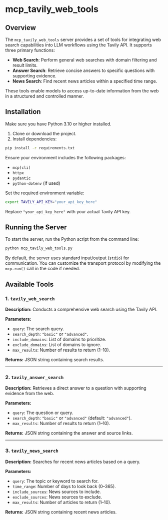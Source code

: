 # mcp_tavily_web_tools

## Overview

The `mcp_tavily_web_tools` server provides a set of tools for integrating web search capabilities into LLM workflows using the Tavily API. It supports three primary functions:

- **Web Search**: Perform general web searches with domain filtering and result limits.
- **Answer Search**: Retrieve concise answers to specific questions with supporting evidence.
- **News Search**: Find recent news articles within a specified time range.

These tools enable models to access up-to-date information from the web in a structured and controlled manner.

## Installation

Make sure you have Python 3.10 or higher installed.

1. Clone or download the project.
2. Install dependencies:

```bash
pip install -r requirements.txt
```

Ensure your environment includes the following packages:
- `mcp[cli]`
- `httpx`
- `pydantic`
- `python-dotenv` (if used)

Set the required environment variable:
```bash
export TAVILY_API_KEY="your_api_key_here"
```

Replace `"your_api_key_here"` with your actual Tavily API key.

## Running the Server

To start the server, run the Python script from the command line:

```bash
python mcp_tavily_web_tools.py
```

By default, the server uses standard input/output (`stdio`) for communication. You can customize the transport protocol by modifying the `mcp.run()` call in the code if needed.

## Available Tools

### 1. `tavily_web_search`

**Description:** Conducts a comprehensive web search using the Tavily API.

**Parameters:**
- `query`: The search query.
- `search_depth`: `"basic"` or `"advanced"`.
- `include_domains`: List of domains to prioritize.
- `exclude_domains`: List of domains to ignore.
- `max_results`: Number of results to return (1–10).

**Returns:** JSON string containing search results.

---

### 2. `tavily_answer_search`

**Description:** Retrieves a direct answer to a question with supporting evidence from the web.

**Parameters:**
- `query`: The question or query.
- `search_depth`: `"basic"` or `"advanced"` (default: `"advanced"`).
- `max_results`: Number of results to return (1–10).

**Returns:** JSON string containing the answer and source links.

---

### 3. `tavily_news_search`

**Description:** Searches for recent news articles based on a query.

**Parameters:**
- `query`: The topic or keyword to search for.
- `time_range`: Number of days to look back (0–365).
- `include_sources`: News sources to include.
- `exclude_sources`: News sources to exclude.
- `max_results`: Number of articles to return (1–10).

**Returns:** JSON string containing recent news articles.
